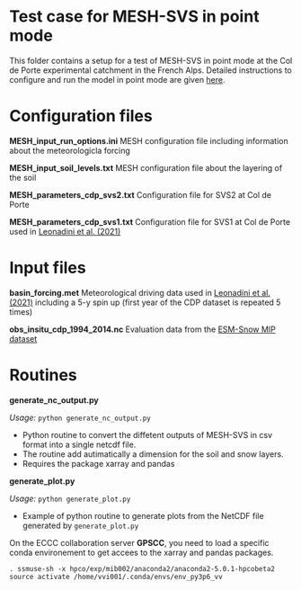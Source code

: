 # Test case for MESH-SVS in point mode

This folder contains a setup for a test of MESH-SVS in  point mode at the Col de Porte experimental catchment in the French Alps. Detailed instructions to configure and run the model in point mode are given [here](https://wiki.usask.ca/pages/viewpage.action?pageId=1716094475). 

# Configuration files

**MESH_input_run_options.ini**  MESH configuration file including information about the meteorologicla forcing

**MESH_input_soil_levels.txt** MESH configuration file about the layering of the soil 

**MESH_parameters_cdp_svs2.txt** Configuration file for SVS2 at Col de Porte 

**MESH_parameters_cdp_svs1.txt** Configuration file for SVS1 at Col de Porte used in [Leonadini et al. (2021)](https://journals.ametsoc.org/view/journals/hydr/aop/JHM-D-20-0249.1/JHM-D-20-0249.1.xml) 

# Input files 

**basin_forcing.met** Meteorological driving data used in [Leonadini et al. (2021)](https://journals.ametsoc.org/view/journals/hydr/aop/JHM-D-20-0249.1/JHM-D-20-0249.1.xml) including a 5-y spin up (first year of the CDP dataset is repeated 5 times) 

**obs_insitu_cdp_1994_2014.nc** Evaluation data from the [ESM-Snow MIP dataset](https://doi.pangaea.de/10.1594/PANGAEA.897575)

# Routines 


**generate_nc_output.py**

*Usage:* `python generate_nc_output.py`

* Python routine to convert the diffetent outputs of MESH-SVS in csv format into a single netcdf file. 
* The routine add autimatically a dimension for the soil and snow layers. 
* Requires the package xarray and pandas

**generate_plot.py**

*Usage:* `python generate_plot.py`

* Example of python routine to generate plots from the NetCDF file generated by `generate_plot.py`


On the ECCC collaboration server **GPSCC**, you need to load a specific conda environement to get accees to the xarray and pandas packages. 

```
. ssmuse-sh -x hpco/exp/mib002/anaconda2/anaconda2-5.0.1-hpcobeta2
source activate /home/vvi001/.conda/envs/env_py3p6_vv
```
